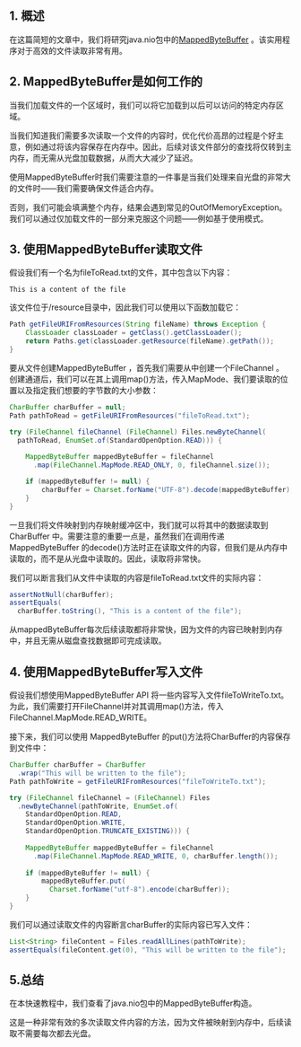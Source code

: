 ## 1. 概述

在这篇简短的文章中，我们将研究java.nio包中的[MappedByteBuffer](https://docs.oracle.com/en/java/javase/11/docs/api/java.base/java/nio/MappedByteBuffer.html) 。该实用程序对于高效的文件读取非常有用。

## 2. MappedByteBuffer是如何工作的

当我们加载文件的一个区域时，我们可以将它加载到以后可以访问的特定内存区域。

当我们知道我们需要多次读取一个文件的内容时，优化代价高昂的过程是个好主意，例如通过将该内容保存在内存中。因此，后续对该文件部分的查找将仅转到主内存，而无需从光盘加载数据，从而大大减少了延迟。

使用MappedByteBuffer时我们需要注意的一件事是当我们处理来自光盘的非常大的文件时——我们需要确保文件适合内存。

否则，我们可能会填满整个内存，结果会遇到常见的OutOfMemoryException。我们可以通过仅加载文件的一部分来克服这个问题——例如基于使用模式。

## 3. 使用MappedByteBuffer读取文件

假设我们有一个名为fileToRead.txt的文件，其中包含以下内容：

```plaintext
This is a content of the file
```

该文件位于/resource目录中，因此我们可以使用以下函数加载它：

```java
Path getFileURIFromResources(String fileName) throws Exception {
    ClassLoader classLoader = getClass().getClassLoader();
    return Paths.get(classLoader.getResource(fileName).getPath());
}
```

要从文件创建MappedByteBuffer ，首先我们需要从中创建一个FileChannel 。创建通道后，我们可以在其上调用map()方法，传入MapMode、我们要读取的位置以及指定我们想要的字节数的大小参数：

```java
CharBuffer charBuffer = null;
Path pathToRead = getFileURIFromResources("fileToRead.txt");

try (FileChannel fileChannel (FileChannel) Files.newByteChannel(
  pathToRead, EnumSet.of(StandardOpenOption.READ))) {
 
    MappedByteBuffer mappedByteBuffer = fileChannel
      .map(FileChannel.MapMode.READ_ONLY, 0, fileChannel.size());

    if (mappedByteBuffer != null) {
        charBuffer = Charset.forName("UTF-8").decode(mappedByteBuffer);
    }
}
```

一旦我们将文件映射到内存映射缓冲区中，我们就可以将其中的数据读取到 CharBuffer 中。需要注意的重要一点是，虽然我们在调用传递MappedByteBuffer 的decode()方法时正在读取文件的内容，但我们是从内存中读取的，而不是从光盘中读取的。因此，读取将非常快。

我们可以断言我们从文件中读取的内容是fileToRead.txt文件的实际内容：

```java
assertNotNull(charBuffer);
assertEquals(
  charBuffer.toString(), "This is a content of the file");
```

从mappedByteBuffer每次后续读取都将非常快，因为文件的内容已映射到内存中，并且无需从磁盘查找数据即可完成读取。

## 4. 使用MappedByteBuffer写入文件

假设我们想使用MappedByteBuffer API 将一些内容写入文件fileToWriteTo.txt。为此，我们需要打开FileChannel并对其调用map()方法，传入FileChannel.MapMode.READ_WRITE。

接下来，我们可以使用 MappedByteBuffer 的put()方法将CharBuffer的内容保存到文件中：

```java
CharBuffer charBuffer = CharBuffer
  .wrap("This will be written to the file");
Path pathToWrite = getFileURIFromResources("fileToWriteTo.txt");

try (FileChannel fileChannel = (FileChannel) Files
  .newByteChannel(pathToWrite, EnumSet.of(
    StandardOpenOption.READ, 
    StandardOpenOption.WRITE, 
    StandardOpenOption.TRUNCATE_EXISTING))) {
    
    MappedByteBuffer mappedByteBuffer = fileChannel
      .map(FileChannel.MapMode.READ_WRITE, 0, charBuffer.length());
    
    if (mappedByteBuffer != null) {
        mappedByteBuffer.put(
          Charset.forName("utf-8").encode(charBuffer));
    }
}
```

我们可以通过读取文件的内容断言charBuffer的实际内容已写入文件：

```java
List<String> fileContent = Files.readAllLines(pathToWrite);
assertEquals(fileContent.get(0), "This will be written to the file");
```

## 5.总结

在本快速教程中，我们查看了java.nio包中的MappedByteBuffer构造。

这是一种非常有效的多次读取文件内容的方法，因为文件被映射到内存中，后续读取不需要每次都去光盘。